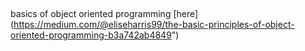 ##
basics of object oriented programming [here]
(https://medium.com/@eliseharris99/the-basic-principles-of-object-oriented-programming-b3a742ab4849")